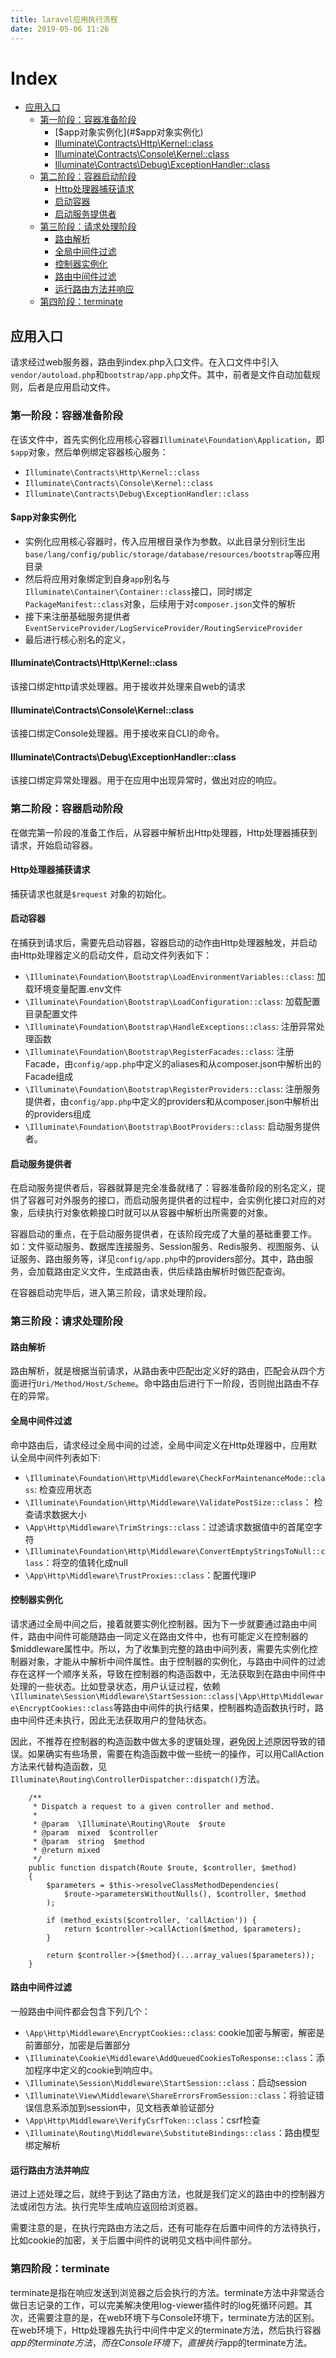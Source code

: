 ```yaml
---
title: laravel应用执行流程
date: 2019-05-06 11:26
---
```


# Index
 - [应用入口](#应用入口)
    - [第一阶段：容器准备阶段](#第一阶段：容器准备阶段)
        - [$app对象实例化](#$app对象实例化)
        - [Illuminate\Contracts\Http\Kernel::class](#Illuminate\Contracts\Http\Kernel::class)
        - [Illuminate\Contracts\Console\Kernel::class](#Illuminate\Contracts\Console\Kernel::class)
        - [Illuminate\Contracts\Debug\ExceptionHandler::class](#Illuminate\Contracts\Debug\ExceptionHandler::class)
    - [第二阶段：容器启动阶段](#第二阶段：容器启动阶段)
        - [Http处理器捕获请求](#Http处理器捕获请求)
        - [启动容器](#启动容器)
        - [启动服务提供者](#启动服务提供者)
    - [第三阶段：请求处理阶段](#第三阶段：请求处理阶段)
        - [路由解析](#路由解析)
        - [全局中间件过滤](#全局中间件过滤)
        - [控制器实例化](#控制器实例化)
        - [路由中间件过滤](#路由中间件过滤)
        - [运行路由方法并响应](#运行路由方法并响应)
    - [第四阶段：terminate](#第四阶段：terminate)


## 应用入口
请求经过web服务器，路由到index.php入口文件。在入口文件中引入`vendor/autoload.php`和`bootstrap/app.php`文件。其中，前者是文件自动加载规则，后者是应用启动文件。

### 第一阶段：容器准备阶段
在该文件中，首先实例化应用核心容器`Illuminate\Foundation\Application`，即`$app`对象，然后单例绑定容器核心服务：
- `Illuminate\Contracts\Http\Kernel::class`
- `Illuminate\Contracts\Console\Kernel::class`
- `Illuminate\Contracts\Debug\ExceptionHandler::class`

#### $app对象实例化
- 实例化应用核心容器时，传入应用根目录作为参数。以此目录分别衍生出`base/lang/config/public/storage/database/resources/bootstrap`等应用目录
- 然后将应用对象绑定到自身`app`别名与`Illuminate\Container\Container::class`接口，同时绑定`PackageManifest::class`对象，后续用于对`composer.json`文件的解析
- 接下来注册基础服务提供者`EventServiceProvider/LogServiceProvider/RoutingServiceProvider`
- 最后进行核心别名的定义，

#### Illuminate\Contracts\Http\Kernel::class
该接口绑定http请求处理器。用于接收并处理来自web的请求

#### Illuminate\Contracts\Console\Kernel::class
该接口绑定Console处理器。用于接收来自CLI的命令。

#### Illuminate\Contracts\Debug\ExceptionHandler::class
该接口绑定异常处理器。用于在应用中出现异常时，做出对应的响应。

### 第二阶段：容器启动阶段
在做完第一阶段的准备工作后，从容器中解析出Http处理器，Http处理器捕获到请求，开始启动容器。

#### Http处理器捕获请求
捕获请求也就是`$request` 对象的初始化。

#### 启动容器
在捕获到请求后，需要先启动容器，容器启动的动作由Http处理器触发，并启动由Http处理器定义的启动文件，启动文件列表如下：

- `\Illuminate\Foundation\Bootstrap\LoadEnvironmentVariables::class`: 加载环境变量配置.env文件
- `\Illuminate\Foundation\Bootstrap\LoadConfiguration::class`: 加载配置目录配置文件
- `\Illuminate\Foundation\Bootstrap\HandleExceptions::class`: 注册异常处理函数
- `\Illuminate\Foundation\Bootstrap\RegisterFacades::class`: 注册Facade，由`config/app.php`中定义的aliases和从composer.json中解析出的Facade组成
- `\Illuminate\Foundation\Bootstrap\RegisterProviders::class`: 注册服务提供者，由`config/app.php`中定义的providers和从composer.json中解析出的providers组成
- `\Illuminate\Foundation\Bootstrap\BootProviders::class`: 启动服务提供者。

#### 启动服务提供者

在启动服务提供者后，容器就算是完全准备就绪了：容器准备阶段的别名定义，提供了容器可对外服务的接口，而启动服务提供者的过程中，会实例化接口对应的对象，后续执行对象依赖接口时就可以从容器中解析出所需要的对象。

容器启动的重点，在于启动服务提供者，在该阶段完成了大量的基础重要工作。如：文件驱动服务、数据库连接服务、Session服务、Redis服务、视图服务、认证服务、路由服务等，详见`config/app.php`中的providers部分。其中，路由服务，会加载路由定义文件，生成路由表，供后续路由解析时做匹配查询。

在容器启动完毕后，进入第三阶段，请求处理阶段。

### 第三阶段：请求处理阶段

#### 路由解析
路由解析，就是根据当前请求，从路由表中匹配出定义好的路由，匹配会从四个方面进行`Uri/Method/Host/Scheme`。命中路由后进行下一阶段，否则抛出路由不存在的异常。

#### 全局中间件过滤
命中路由后，请求经过全局中间的过滤，全局中间定义在Http处理器中，应用默认全局中间件列表如下:
- `\Illuminate\Foundation\Http\Middleware\CheckForMaintenanceMode::class`: 检查应用状态
- `\Illuminate\Foundation\Http\Middleware\ValidatePostSize::class`： 检查请求数据大小
- `\App\Http\Middleware\TrimStrings::class`：过滤请求数据值中的首尾空字符
- `\Illuminate\Foundation\Http\Middleware\ConvertEmptyStringsToNull::class`：将空的值转化成null
- `\App\Http\Middleware\TrustProxies::class`：配置代理IP

#### 控制器实例化
请求通过全局中间之后，接着就要实例化控制器。因为下一步就要通过路由中间件，路由中间件可能随路由一同定义在路由文件中，也有可能定义在控制器的$middleware属性中。所以，为了收集到完整的路由中间列表，需要先实例化控制器对象，才能从中解析中间件属性。由于控制器的实例化，与路由中间件的过滤存在这样一个顺序关系，导致在控制器的构造函数中，无法获取到在路由中间件中处理的一些状态。比如登录状态，用户认证过程，依赖`\Illuminate\Session\Middleware\StartSession::class|\App\Http\Middleware\EncryptCookies::class`等路由中间件的执行结果，控制器构造函数执行时，路由中间件还未执行，因此无法获取用户的登陆状态。

因此，不推荐在控制器的构造函数中做太多的逻辑处理，避免因上述原因导致的错误。如果确实有些场景，需要在构造函数中做一些统一的操作，可以用CallAction方法来代替构造函数，见`Illuminate\Routing\ControllerDispatcher::dispatch()`方法。
```
    /**
     * Dispatch a request to a given controller and method.
     *
     * @param  \Illuminate\Routing\Route  $route
     * @param  mixed  $controller
     * @param  string  $method
     * @return mixed
     */
    public function dispatch(Route $route, $controller, $method)
    {
        $parameters = $this->resolveClassMethodDependencies(
            $route->parametersWithoutNulls(), $controller, $method
        );

        if (method_exists($controller, 'callAction')) {
            return $controller->callAction($method, $parameters);
        }

        return $controller->{$method}(...array_values($parameters));
    }
```

#### 路由中间件过滤
一般路由中间件都会包含下列几个：

- `\App\Http\Middleware\EncryptCookies::class`: cookie加密与解密，解密是前置部分，加密是后置部分
- `\Illuminate\Cookie\Middleware\AddQueuedCookiesToResponse::class`：添加程序中定义的cookie到响应中。
- `\Illuminate\Session\Middleware\StartSession::class`：启动session
- `\Illuminate\View\Middleware\ShareErrorsFromSession::class`：将验证错误信息系添加到session中，见文档表单验证部分
- `\App\Http\Middleware\VerifyCsrfToken::class`：csrf检查
- `\Illuminate\Routing\Middleware\SubstituteBindings::class`：路由模型绑定解析

#### 运行路由方法并响应
进过上述处理之后，就终于到达了路由方法，也就是我们定义的路由中的控制器方法或闭包方法。执行完毕生成响应返回给浏览器。

需要注意的是，在执行完路由方法之后，还有可能存在后置中间件的方法待执行，比如cookie的加密，关于后置中间件的说明见文档中间件部分。

### 第四阶段：terminate
terminate是指在响应发送到浏览器之后会执行的方法。terminate方法中非常适合做日志记录的工作，可以完美解决使用log-viewer插件时的log死循环问题。其次，还需要注意的是，在web环境下与Console环境下，terminate方法的区别。在web环境下，Http处理器先执行中间件中定义的terminate方法，然后执行容器$app的terminate方法，而在Console环境下，直接执行$app的terminate方法。

